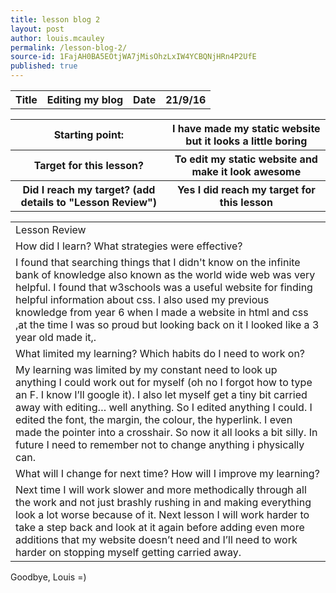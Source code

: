 ```yaml
---
title: lesson blog 2
layout: post
author: louis.mcauley
permalink: /lesson-blog-2/
source-id: 1FajAH0BA5EOtjWA7jMisOhzLxIW4YCBQNjHRn4P2UfE
published: true
---
```

<table>
  <tr>
    <th>Title</th>
    <th>Editing my blog</th>
    <th>Date</th>
    <th>21/9/16</th>
  </tr>
</table>


<table>
  <tr>
    <th>Starting point:</th>
    <th>I have made my static website but it looks a little boring</th>
  </tr>
  <tr>
    <th>Target for this lesson?</th>
    <th>To edit my static website and make it look awesome</th>
  </tr>
  <tr>
    <th>Did I reach my target? 
(add details to "Lesson Review")</th>
    <th> Yes I did reach my target for this lesson</th>
  </tr>
</table>


<table>
  <tr>
    <td>Lesson Review</td>
  </tr>
  <tr>
    <td>How did I learn? What strategies were effective? </td>
  </tr>
  <tr>
    <td>I found that searching things that I didn't know on the infinite bank of knowledge also known as the world wide web was very helpful. I found that w3schools was a useful website for finding helpful information about css. I also used my previous knowledge from year 6 when I made a website in html and css ,at the time I was so proud but looking back on it I looked like a 3 year old made it,.</td>
  </tr>
  <tr>
    <td>What limited my learning? Which habits do I need to work on? </td>
  </tr>
  <tr>
    <td>My learning was limited by my constant need to look up anything I could work out for myself (oh no I forgot how to type an F. I know I’ll google it). I also let myself get a tiny bit carried away with editing… well anything. So I edited anything I could. I edited the font, the margin, the colour, the hyperlink. I even made the pointer into a crosshair. So now it all looks a bit silly. In future I need to remember not to change anything i physically can.</td>
  </tr>
  <tr>
    <td>What will I change for next time? How will I improve my learning?</td>
  </tr>
  <tr>
    <td>Next time I will work slower and more methodically through all the work and not just brashly rushing in and making everything look a lot worse because of it. Next lesson I will work harder to take a step back and look at it again before adding even more additions that my website doesn’t need and I’ll need to work harder on stopping myself getting carried away. </td>
  </tr>
</table>


Goodbye, Louis =)  

